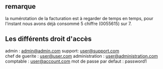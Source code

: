 ## remarque
la numérotation de la facturation est à regarder de temps en temps, pour l'instant nous avons déjà consommé 5 chiffre (0055615) sur 7.

## Les différents droit d'accès 
admin : admin@admin.com 
support: user@support.com   
chef de guerite : user@user.com
administration : user@administration.com
comptable :  user@account.com
mot de passe par defaut : password1
